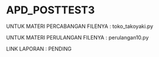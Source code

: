 # APD_POSTTEST3

UNTUK MATERI PERCABANGAN FILENYA : toko_takoyaki.py

UNTUK MATERI PERULANGAN FILENYA : perulangan10.py

LINK LAPORAN : PENDING
